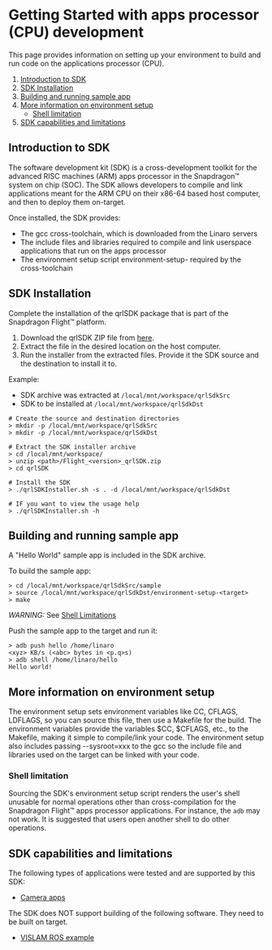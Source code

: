 # Getting Started with apps processor (CPU) development

This page provides information on setting up your environment to build and run code on the applications processor (CPU).

1. [Introduction to SDK](#introduction-to-sdk)
1. [SDK Installation](#sdk-installation)
1. [Building and running sample app](#building-and-running-sample-app)
1. [More information on environment setup](#more-information-on-environment-setup)
   * [Shell limitation](#shell-limitation)
1. [SDK capabilities and limitations](#sdk-capabilities-and-limitations)

## Introduction to SDK
The software development kit (SDK) is a cross-development toolkit for the advanced RISC machines (ARM) apps processor in the Snapdragon™ system on chip (SOC). The SDK allows developers to compile and link applications meant for the ARM CPU on their x86-64 based host computer, and then to deploy them on-target.

Once installed, the SDK provides:
- The gcc cross-toolchain, which is downloaded from the Linaro servers
- The include files and libraries required to compile and link userspace applications that run on the apps processor
- The environment setup script environment-setup-<target> required by the cross-toolchain

## SDK Installation
Complete the installation of the qrlSDK package that is part of the Snapdragon Flight™ platform.

1. Download the qrlSDK ZIP file from [here](http://support.intrinsyc.com/projects/snapdragon-flight/files).
2. Extract the file in the desired location on the host computer.
3. Run the installer from the extracted files. Provide it the SDK source and the destination to install it to.

Example:
- SDK archive was extracted at ```/local/mnt/workspace/qrlSdkSrc```
- SDK to be installed at ```/local/mnt/workspace/qrlSdkDst```

```
# Create the source and destination directories
> mkdir -p /local/mnt/workspace/qrlSdkSrc
> mkdir -p /local/mnt/workspace/qrlSdkDst

# Extract the SDK installer archive
> cd /local/mnt/workspace/
> unzip <path>/Flight_<version>_qrlSDK.zip
> cd qrlSDK

# Install the SDK
> ./qrlSDKInstaller.sh -s . -d /local/mnt/workspace/qrlSdkDst

# IF you want to view the usage help
> ./qrlSDKInstaller.sh -h
```

## Building and running sample app
A "Hello World" sample app is included in the SDK archive.

To build the sample app:
```
> cd /local/mnt/workspace/qrlSdkSrc/sample
> source /local/mnt/workspace/qrlSdkDst/environment-setup-<target>
> make
```

*WARNING:* See [Shell Limitations](#shell-limitation)

Push the sample app to the target and run it:
```
> adb push hello /home/linaro
<xyz> KB/s (<abc> bytes in <p.q>s)
> adb shell /home/linaro/hello
Hello world!
```

## More information on environment setup
The environment setup sets environment variables like CC, CFLAGS, LDFLAGS, so you can source this file, then use a Makefile for the build. The environment variables provide the variables $CC, $CFLAGS, etc., to the Makefile, making it simple to compile/link your code. The environment setup also includes passing --sysroot=xxx to the gcc so the include file and libraries used on the target can be linked with your code.

### Shell limitation
Sourcing the SDK's environment setup script renders the user's shell unusable for normal operations other than cross-compilation for the Snapdragon Flight™ apps processor applications. For instance, the ```adb``` may not work. It is suggested that users open another shell to do other operations.

## SDK capabilities and limitations
The following types of applications were tested and are supported by this SDK:
- [Camera apps](https://github.com/ATLFlight/ATLFlightDocs/blob/master/CameraProg.md)

The SDK does NOT support building of the following software. They need to be built on target.
- [VISLAM ROS example](https://github.com/ATLFlight/ros-examples)
